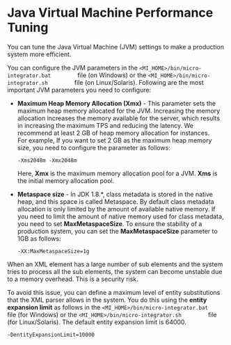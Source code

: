 # Java Virtual Machine Performance Tuning

You can tune the Java Virtual Machine (JVM) settings to make a production system more efficient.

You can configure the JVM parameters in the
`<MI_HOME>/bin/micro-integrator.bat        ` file (on Windows) or the
`<MI_HOME>/bin/micro-integrator.sh        ` file (on
Linux/Solaris). Following are the most important JVM parameters you need
to configure:

-   **Maximum Heap Memory Allocation (Xmx)** - This parameter sets the
    maximum heap memory allocated for the JVM. Increasing the memory
    allocation increases the memory available for the server, which
    results in increasing the maximum TPS and reducing the latency. We
    recommend at least 2 GB of heap memory allocation for instances.  
    For example, If you want to set 2 GB as the maximum heap memory
    size, you need to configure the parameter as follows:

    ```
    -Xms2048m -Xmx2048m
    ```

    Here, **Xmx** is the maximum memory allocation pool for a JVM.
    **Xms** is the initial memory allocation pool.  

-   **Metaspace size** - In JDK 1.8.\*, class metadata is stored in the
    native heap, and this space is called Metaspace. By default class
    metadata allocation is only limited by the amount of available
    native memory. If you need to limit the amount of native memory used
    for class metadata, you need to set **MaxMetaspaceSize**.
    To ensure the stability of a production system, you can set the
    **MaxMetaspaceSize** parameter to 1GB as follows:

    ```
    -XX:MaxMetaspaceSize=1g
    ```

When an XML element has a large number of sub elements and the system
tries to process all the sub elements, the system can become unstable
due to a memory overhead. This is a security risk.

To avoid this issue, you can define a maximum level of entity
substitutions that the XML parser allows in the system. You do this
using the <b>entity expansion limit</b> as follows in the
`<MI_HOME>/bin/micro-integrator.bat        ` file (for Windows) or
the `<MI_HOME>/bin/micro-integrator.sh        ` file (for
Linux/Solaris). The default entity expansion limit is 64000.

```
-DentityExpansionLimit=10000
```